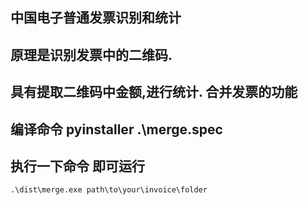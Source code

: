 ## 中国电子普通发票识别和统计
## 原理是识别发票中的二维码. 
## 具有提取二维码中金额,进行统计. 合并发票的功能

## 编译命令  pyinstaller .\merge.spec

## 执行一下命令 即可运行

```
.\dist\merge.exe path\to\your\invoice\folder
```
